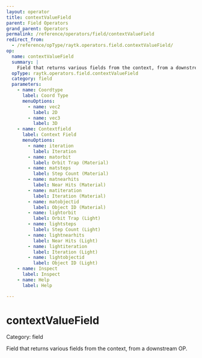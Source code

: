 ```yaml
---
layout: operator
title: contextValueField
parent: Field Operators
grand_parent: Operators
permalink: /reference/operators/field/contextValueField
redirect_from:
  - /reference/opType/raytk.operators.field.contextValueField/
op:
  name: contextValueField
  summary: |
    Field that returns various fields from the context, from a downstream OP.
  opType: raytk.operators.field.contextValueField
  category: field
  parameters:
    - name: Coordtype
      label: Coord Type
      menuOptions:
        - name: vec2
          label: 2D
        - name: vec3
          label: 3D
    - name: Contextfield
      label: Context Field
      menuOptions:
        - name: iteration
          label: Iteration
        - name: matorbit
          label: Orbit Trap (Material)
        - name: matsteps
          label: Step Count (Material)
        - name: matnearhits
          label: Near Hits (Material)
        - name: matiteration
          label: Iteration (Material)
        - name: matobjectid
          label: Object ID (Material)
        - name: lightorbit
          label: Orbit Trap (Light)
        - name: lightsteps
          label: Step Count (Light)
        - name: lightnearhits
          label: Near Hits (Light)
        - name: lightiteration
          label: Iteration (Light)
        - name: lightobjectid
          label: Object ID (Light)
    - name: Inspect
      label: Inspect
    - name: Help
      label: Help

---
```


# contextValueField

Category: field



Field that returns various fields from the context, from a downstream OP.